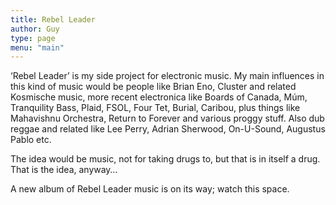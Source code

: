 ```yaml
---
title: Rebel Leader
author: Guy
type: page
menu: "main"
---
```

&#8216;Rebel Leader&#8217; is my side project for electronic music. My main influences in this kind of music would be people like Brian Eno, Cluster and related Kosmische music, more recent electronica like Boards of Canada, Múm, Tranquility Bass, Plaid, FSOL, Four Tet, Burial, Caribou, plus things like Mahavishnu Orchestra, Return to Forever and various proggy stuff. Also dub reggae and related like Lee Perry, Adrian Sherwood, On-U-Sound, Augustus Pablo etc.

The idea would be music, not for taking drugs to, but that is in itself a drug. That is the idea, anyway&#8230;

A new album of Rebel Leader music is on its way; watch this space.
